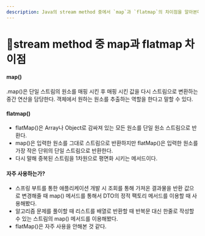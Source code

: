 ```yaml
---
description: Java의 stream method 중에서 `map`과 `flatmap`의 차이점을 알아본다.
---
```


# stream method 중 map과 flatmap 차이점

#### map()

.map()은 단일 스트림의 원소를 매핑 시킨 후 매핑 시킨 값을 다시 스트림으로 변환하는 중간 연산을 담당한다. 객체에서 원하는 원소를 추출하는 역할을 한다고 말할 수 있다.

#### flatmap()

* flatMap()은 Array나 Object로 감싸져 있는 모든 원소를 단일 원소 스트림으로 반환다.&#x20;
* map()은 입력한 원소를 그대로 스트림으로 반환하지만 flatMap()은 입력한 원소를 가장 작은 단위의 단일 스트림으로 반환한다.&#x20;
* 다시 말해 중복된 스트림을 1차원으로 평면화 시키는 메서드이다.

#### 자주 사용하는가?

* 스프링 부트를 통한 애플리케이션 개발 시 조회를 통해 가져온 결과물을 반환 값으로 변경해줄 때 map() 메서드를 통해서 DTO의 정적 팩토리 메서드를 이용할 때 사용해봤다.
* 알고리즘 문제를 풀이할 때 리스트를 배열로 반환할 때 반복문 대신 한줄로 작성할 수 있는 스트림의 map() 메서드를 이용해봤다.
* flatMap()은 자주 사용을 안해본 것 같다.

